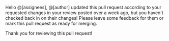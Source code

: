 Hello @[assignees], @[author] updated this pull request according to your requested changes in your review posted over a week ago, but you haven't checked back in on their changes! Please leave some feedback for them or mark this pull request as ready for merging.

Thank you for reviewing this pull request!